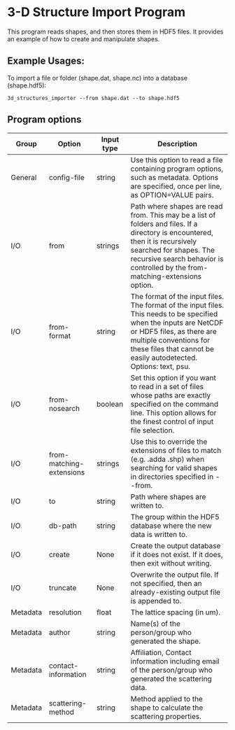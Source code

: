 3-D Structure Import Program
=============================

This program reads shapes, and then stores them
in HDF5 files. It provides an example of how to create and manipulate
shapes.

## Example Usages:

To import a file or folder (shape.dat, shape.nc) into a database (shape.hdf5):
```
3d_structures_importer --from shape.dat --to shape.hdf5
```

## Program options

| Group | Option | Input type | Description |
| ----- | -----  | ---------- | ----------- |
| General | config-file | string | Use this option to read a file containing program options, such as metadata. Options are specified, once per line, as OPTION=VALUE pairs. |
| I/O   | from   | strings     | Path where shapes are read from. This may be a list of folders and files. If a directory is encountered, then it is recursively searched for shapes. The recursive search behavior is controlled by the from-matching-extensions option. |
| I/O   | from-format | string | The format of the input files. The format of the input files. This needs to be specified when the inputs are NetCDF or HDF5 files, as there are multiple conventions for these files that cannot be easily autodetected. Options: text, psu. |
| I/O   | from-nosearch | boolean | Set this option if you want to read in a set of files whose paths are exactly specified on the command line. This option allows for the finest control of input file selection. |
| I/O   | from-matching-extensions | strings | Use this to override the extensions of files to match (e.g. .adda .shp) when searching for valid shapes in directories specified in --from. |
| I/O   | to     | string     | Path where shapes are written to. |
| I/O   | db-path | string    | The group within the HDF5 database where the new data is written to. |
| I/O   | create | None | Create the output database if it does not exist. If it does, then exit without writing. |
| I/O   | truncate | None | Overwrite the output file. If not specified, then an already-existing output file is appended to. |
| Metadata | resolution | float  | The lattice spacing (in um). |
| Metadata | author | string | Name(s) of the person/group who generated the shape. |
| Metadata | contact-information | string | Affiliation, Contact information including email of the person/group who generated the scattering data. |
| Metadata | scattering-method | string | Method applied to the shape to calculate the scattering properties. | 
